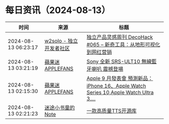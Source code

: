 ﻿# 每日资讯（2024-08-13）

|时间|来源|标题|
|---|---|---|
|2024-08-13 06:23:17|[w2solo - 独立开发者社区](https://w2solo.com/topics/feed)|[独立产品灵感周刊 DecoHack #065 – 新奇工具：从地形可视化到网红营销](https://w2solo.com/topics/4909)|
|2024-08-13 03:21:19|[蘋果迷 APPLEFANS](https://applefans.today/feed/)|[Sony 全新 SRS-ULT10 無線藍牙喇叭 震撼登場](https://applefans.today/2024-08-sony-srs-ult10-launch/)|
|2024-08-13 02:15:30|[蘋果迷 APPLEFANS](https://applefans.today/feed/)|[Apple 9 月發表會 預測新品：iPhone 16、Apple Watch Series 10,Apple Watch Ultra 3….](https://applefans.today/2024-08-apple-september-new-product-rumors/)|
|2024-08-13 02:21:23|[迷途小书童的Note](https://xugaoxiang.com/feed)|[一款高质量TTS开源库](https://xugaoxiang.com/2024/08/13/parler-tts/)|
